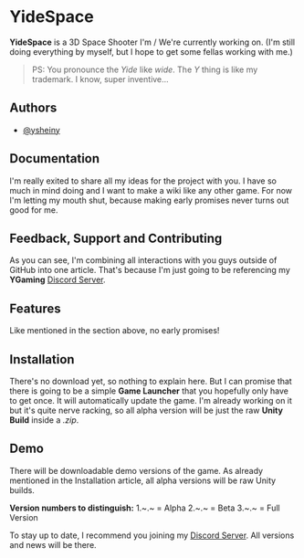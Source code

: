 
# YideSpace

**YideSpace** is a 3D Space Shooter I'm / We're currently working on. (I'm still doing everything by myself, but I hope to get some fellas working with me.)

> PS: You pronounce the *Yide* like *wide*. The *Y* thing is like my trademark. I know, super inventive...

## Authors

- [@ysheiny](https://www.github.com/sheinycrafthd)


## Documentation

I'm really exited to share all my ideas for the project with you. I have so much in mind doing and I want to make a wiki like any other game. For now I'm letting my mouth shut, because making early promises never turns out good for me.
## Feedback, Support and Contributing

As you can see, I'm combining all interactions with you guys outside of GitHub into one article. That's because I'm just going to be referencing my **YGaming** [Discord Server](https://discord.gg/rbAfUKyqxr).


## Features

Like mentioned in the section above, no early promises!


## Installation

There's no download yet, so nothing to explain here.
But I can promise that there is going to be a simple **Game Launcher** that you hopefully only have to get once. It will automatically update the game. I'm already working on it but it's quite nerve racking, so all alpha version will be just the raw **Unity Build** inside a *.zip*.
## Demo

There will be downloadable demo versions of the game. As already mentioned in the Installation article, all alpha versions will be raw Unity builds.

**Version numbers to distinguish:**
1.~.~ = Alpha
2.~.~ = Beta
3.~.~ = Full Version

To stay up to date, I recommend you joining my [Discord Server](https://discord.gg/rbAfUKyqxr). All versions and news will be there.
